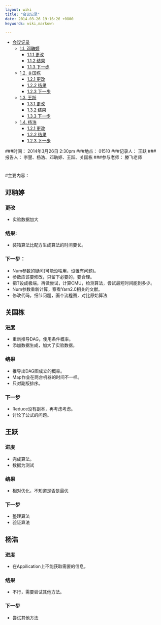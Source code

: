 ```yaml
---
layout: wiki
title: "会议记录"
date: 2014-03-26 19:16:26 +0800
keywords: wiki,markown

---
```


*   [会议记录](#toc1)
    *   [1.1. 邓聃婷](#toc1.1)
        *   [1.1.1 更改](#toc1.1.1)
        *   [1.1.2 结果](#toc1.1.2)
        *   [1.1.3 下一步](#toc1.1.3)
    *   [1.2. 关国栋](#toc1.2)
        *   [1.2.1 更改](#toc1.2.1)
        *   [1.2.2 结果](#toc1.2.2)
        *   [1.2.3 下一步](#toc1.2.3)
    *   [1.3. 王跃](#toc1.3)
        *   [1.3.1 更改](#toc1.3.1)
        *   [1.3.2 结果](#toc1.3.2)
        *   [1.3.3 下一步](#toc1.3.3)
    *   [1.4. 杨浩](#toc1.4)
        *   [1.2.1 更改](#toc1.4.1)
        *   [1.2.2 结果](#toc1.4.2)
        *   [1.2.3 下一步](#toc1.4.3)

</div>
<div class="neirong">

  
###时间： 2014年3月26日  2:30pm 
###地点： 01510
###记录人： 王跃
###报告人： 李曌、杨浩、邓聃婷、王跃、关国栋
###参与老师： 滕飞老师 
<h1></h1>  
#主要内容：

<h2 id="toc1.1">邓聃婷</h2>

<h3 id="toc1.1.1">更改</h3>   

*   实验数据加大

<h3 id="toc1.1.2">结果:</h3> 

*   装箱算法比配方生成算法的时间要长。 


<h3 id="toc1.1.3">下一步：</h3>

*   Num参数的疑问(可能没啥用，设置有问题)。
*   参数应该要修改，只留下必要的，要合理。
*   把T设成极端，再做尝试，计算CMU，检测算法，尝试最短时间能到多少。
*   Num参数重新计算，察看Yarn2.0相关的文献。   
*   修改代码，细节问题，画个流程图，对比原始算法


<h2 id="toc1.2">关国栋</h2>
<h3 id="toc1.2.1">进度</h3> 

*   重新推导DAG，使用条件概率。
*   添加数据生成，加大了实验数据。

<h3 id="toc1.2.2">结果</h3> 

*   推导出DAG图成立的概率。
*   Map作业在两台机器的时间不一样。
*   只对副版排序。

<h3 id="toc1.2.3">下一步</h3> 

*   Reduce没有副本，再考虑考虑。
*   讨论了公式的问题。



<h2 id="toc1.3">王跃</h2>
<h3 id="toc1.3.1">进度</h3> 

*   完成算法。
*   数据为测试

<h3 id="toc1.3.2">结果</h3> 

*   相对优化，不知道是否是最优

<h3 id="toc1.3.3">下一步</h3> 

*   整理算法
*   验证算法

<h2 id="toc1.4">杨浩</h2>
<h3 id="toc1.4.1">进度</h3> 

*   在Appilication上不能获取需要的信息。

<h3 id="toc1.4.2">结果</h3> 

*   不行，需要尝试其他方法。

<h3 id="toc1.4.3">下一步</h3> 

*   尝试其他方法
